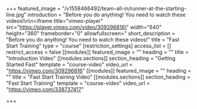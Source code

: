 +++
featured_image = "/v1558466492/team-all-in/runner-at-the-starting-line.jpg"
introduction = "Before you do anything! You need to watch these videos!\n\n<iframe title=\"vimeo-player\" src=\"https://player.vimeo.com/video/309296816\" width=\"640\" height=\"360\" frameborder=\"0\" allowfullscreen></iframe>"
short_description = "Before you do anything! You need to watch these videos!"
title = "Fast Start Training"
type = "course"
[restriction_settings]
access_list = []
restrict_access = false
[[modules]]
featured_image = ""
heading = ""
title = "Introduction Video"
[[modules.sections]]
section_heading = "Getting Started Fast"
template = "course-video"
video_url = "https://vimeo.com/309296816"
[[modules]]
featured_image = ""
heading = ""
title = "Fast Start Training Video"
[[modules.sections]]
section_heading = "Fast Start Training"
template = "course-video"
video_url = "https://vimeo.com/338737417"

+++
